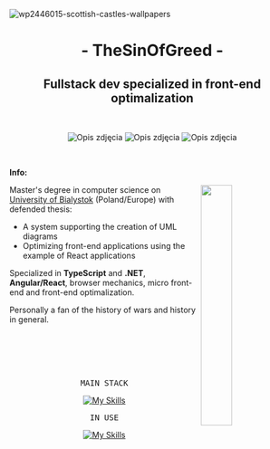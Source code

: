 ![wp2446015-scottish-castles-wallpapers](https://github.com/TheSinOfGreed/TheSinOfGreed/assets/80159294/2af2a207-9a98-44b1-b42c-8dd7d8592e89)

<div align="center">
  <h1> - TheSinOfGreed - </h1>
  <h2>Fullstack dev specialized in front-end optimalization</h2>
</div>

<br>

<p align="center">
  <img src="https://github.com/TheSinOfGreed/TheSinOfGreed/assets/80159294/cf70d86a-cea3-4b3d-a40b-9218d9c88fec" alt="Opis zdjęcia">
  <img src="https://github.com/TheSinOfGreed/TheSinOfGreed/assets/80159294/9e625c97-f6dc-4981-ba63-0f017bd016f7" alt="Opis zdjęcia">
  <img src="https://github.com/TheSinOfGreed/TheSinOfGreed/assets/80159294/b7cd2fca-f9ad-427b-961c-97790d541f72" alt="Opis zdjęcia">
</p>


  
<br>

**Info:**

<img align="right" width="33%" src="https://github.com/TheSinOfGreed/TheSinOfGreed/assets/80159294/bcb76437-4c38-45b9-8433-cc3ee0f60213">

Master's degree in computer science on [University of Bialystok](https://uwb.edu.pl/) (Poland/Europe) with defended thesis:
<ul>
  <li>A system supporting the creation of UML diagrams</li>
  <li>Optimizing front-end applications using the example of React applications</li>
</ul>

<p>Specialized in <strong>TypeScript</strong> and <strong>.NET</strong>, <strong>Angular/React</strong>, browser mechanics, micro front-end and front-end optimalization.</p>

<p>Personally a fan of the history of wars and history in general.</p>


<br>
<br>
<br>
<br>

<div align="center">
<pre>
MAIN STACK
</pre>
  
[![My Skills](https://skillicons.dev/icons?i=ts,angular,react,cs,dotnet)](https://skillicons.dev)

</div>

<div align="center">
<pre>
IN USE
</pre>
  
[![My Skills](https://skillicons.dev/icons?i=linux,git,github,gitlab,docker,postman)](https://skillicons.dev)

</div>




